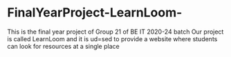 # FinalYearProject-LearnLoom-
This is the final year project of Group 21 of BE IT 2020-24 batch
Our project is called LearnLoom and it is ud=sed to provide a website where students can look for resources at a single place
